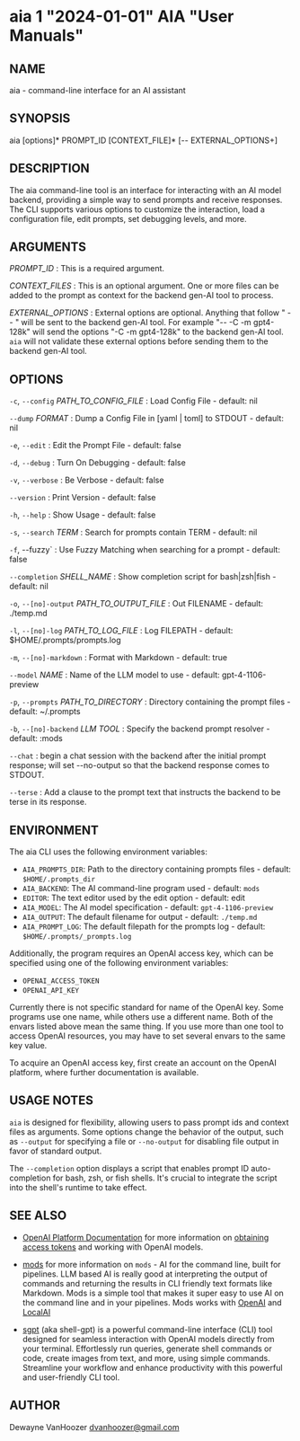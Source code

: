 # aia 1 "2024-01-01" AIA "User Manuals"

## NAME
aia - command-line interface for an AI assistant  

## SYNOPSIS
aia [options]* PROMPT_ID [CONTEXT_FILE]* [-- EXTERNAL_OPTIONS+]  

## DESCRIPTION

The aia command-line tool is an interface for interacting with an AI model backend, providing a simple way to send prompts and receive responses. The CLI supports various options to customize the interaction, load a configuration file, edit prompts, set debugging levels, and more.

## ARGUMENTS

*PROMPT_ID*
: This is a required argument.

*CONTEXT_FILES*
: This is an optional argument.  One or more files can be added to the prompt as context for the backend gen-AI tool to process.

*EXTERNAL_OPTIONS*
: External options are optional.  Anything that follow " -- " will be sent to the backend gen-AI tool.  For example "-- -C -m gpt4-128k" will send the options "-C -m gpt4-128k" to the backend gen-AI tool.  `aia` will not validate these external options before sending them to the backend gen-AI tool.

## OPTIONS

`-c`, `--config` *PATH_TO_CONFIG_FILE*
: Load Config File - default: nil

`--dump` *FORMAT*
: Dump a Config File in [yaml | toml] to STDOUT - default: nil

`-e`, `--edit`
: Edit the Prompt File - default: false

`-d`, `--debug`
: Turn On Debugging - default: false

`-v`, `--verbose`
: Be Verbose - default: false

`--version`
: Print Version - default: false

`-h`, `--help`
: Show Usage - default: false

`-s`, `--search` *TERM*
: Search for prompts contain TERM - default: nil

`-f`, --fuzzy`
: Use Fuzzy Matching when searching for a prompt - default: false

`--completion` *SHELL_NAME*
: Show completion script for bash|zsh|fish - default: nil

`-o`, `--[no]-output` *PATH_TO_OUTPUT_FILE*
: Out FILENAME - default: ./temp.md

`-l`, `--[no]-log` *PATH_TO_LOG_FILE*
: Log FILEPATH - default: $HOME/.prompts/prompts.log

`-m`, `--[no]-markdown`
: Format with Markdown - default: true

`--model` *NAME*
: Name of the LLM model to use - default: gpt-4-1106-preview

`-p`, `--prompts` *PATH_TO_DIRECTORY*
: Directory containing the prompt files - default: ~/.prompts

`-b`, `--[no]-backend` *LLM TOOL*
: Specify the backend prompt resolver - default: :mods

`--chat`
: begin a chat session with the backend after the initial prompt response;  will set --no-output so that the backend response comes to STDOUT.

`--terse`
: Add a clause to the prompt text that instructs the backend to be terse in its response.


## ENVIRONMENT  
The aia CLI uses the following environment variables:

- `AIA_PROMPTS_DIR`: Path to the directory containing prompts files - default: `$HOME/.prompts_dir`
- `AIA_BACKEND`: The AI command-line program used - default: `mods`
- `EDITOR`: The text editor used by the edit option - default: edit
- `AIA_MODEL`: The AI model specification - default: `gpt-4-1106-preview`
- `AIA_OUTPUT`: The default filename for output - default: `./temp.md`
- `AIA_PROMPT_LOG`: The default filepath for the prompts log - default: `$HOME/.prompts/_prompts.log`

Additionally, the program requires an OpenAI access key, which can be specified using one of the following environment variables:

- `OPENAI_ACCESS_TOKEN`
- `OPENAI_API_KEY`

Currently there is not specific standard for name of the OpenAI key.  Some programs use one name, while others use a different name.  Both of the envars listed above mean the same thing.  If you use more than one tool to access OpenAI resources, you may have to set several envars to the same key value.

To acquire an OpenAI access key, first create an account on the OpenAI platform, where further documentation is available.

## USAGE NOTES  
`aia` is designed for flexibility, allowing users to pass prompt ids and context files as arguments. Some options change the behavior of the output, such as `--output` for specifying a file or `--no-output` for disabling file output in favor of standard output.

The `--completion` option displays a script that enables prompt ID auto-completion for bash, zsh, or fish shells. It's crucial to integrate the script into the shell's runtime to take effect.

## SEE ALSO  
- [OpenAI Platform Documentation](https://platform.openai.com/docs/overview) for more information on [obtaining access tokens](https://platform.openai.com/account/api-keys) and working with OpenAI models.

- [mods](https://github.com/charmbracelet/mods) for more information on `mods` - AI for the command line, built for pipelines.  LLM based AI is really good at interpreting the output of commands and returning the results in CLI friendly text formats like Markdown. Mods is a simple tool that makes it super easy to use AI on the command line and in your pipelines. Mods works with [OpenAI](https://platform.openai.com/account/api-keys) and [LocalAI](https://github.com/go-skynet/LocalAI)

- [sgpt](https://github.com/tbckr/sgpt) (aka shell-gpt) is a powerful command-line interface (CLI) tool designed for seamless interaction with OpenAI models directly from your terminal. Effortlessly run queries, generate shell commands or code, create images from text, and more, using simple commands. Streamline your workflow and enhance productivity with this powerful and user-friendly CLI tool.

## AUTHOR

Dewayne VanHoozer <dvanhoozer@gmail.com>
